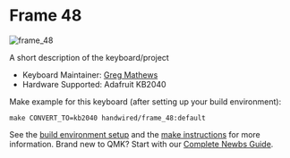 # Frame 48

![frame_48](https://via.placeholder.com/150)

A short description of the keyboard/project

* Keyboard Maintainer: [Greg Mathews](https://github.com/gregsqueeb)
* Hardware Supported: Adafruit KB2040

Make example for this keyboard (after setting up your build environment):

    make CONVERT_TO=kb2040 handwired/frame_48:default

See the [build environment setup](https://docs.qmk.fm/#/getting_started_build_tools) and the [make instructions](https://docs.qmk.fm/#/getting_started_make_guide) for more information. Brand new to QMK? Start with our [Complete Newbs Guide](https://docs.qmk.fm/#/newbs).
